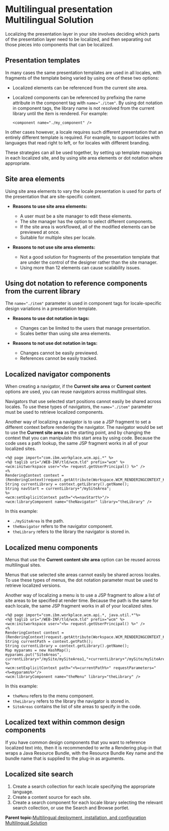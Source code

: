 # Multilingual presentation  Multilingual Solution

Localizing the presentation layer in your site involves deciding which parts of the presentation layer need to be localized, and then separating out those pieces into components that can be localized.

## Presentation templates

In many cases the same presentation templates are used in all locales, with fragments of the template being varied by using one of these two options:

-   Localized elements can be referenced from the current site area.
-   Localized components can be referenced by prefixing the name attribute in the component tag with `name="./item"`. By using dot notation in component tags, the library name is not resolved from the current library until the item is rendered. For example:

    ```
    <component name="./my_component" />
    ```


In other cases however, a locale requires such different presentation that an entirely different template is required. For example, to support locales with languages that read right to left, or for locales with different branding.

These strategies can all be used together, by setting up template mappings in each localized site, and by using site area elements or dot notation where appropriate.

## Site area elements

Using site area elements to vary the locale presentation is used for parts of the presentation that are site-specific content.

-   **Reasons to use site area elements:**

    -   A user must be a site manager to edit these elements.
    -   The site manager has the option to select different components.
    -   If the site area is workflowed, all of the modified elements can be previewed at once.
    -   Suitable for multiple sites per locale.
-   **Reasons to not use site area elements:**

    -   Not a good solution for fragments of the presentation template that are under the control of the designer rather than the site manager.
    -   Using more than 12 elements can cause scalability issues.

## Using dot notation to reference components from the current library

The `name="./item"` parameter is used in component tags for locale-specific design variations in a presentation template.

-   **Reasons to use dot notation in tags:**

    -   Changes can be limited to the users that manage presentation.
    -   Scales better than using site area elements.
-   **Reasons to not use dot notation in tags:**

    -   Changes cannot be easily previewed.
    -   References cannot be easily tracked.

## Localized navigator components

When creating a navigator, if the **Current site area** or **Current content** options are used, you can reuse navigators across multilingual sites.

Navigators that use selected start positions cannot easily be shared across locales. To use these types of navigators, the `name="./item"` parameter must be used to retrieve localized components.

Another way of localizing a navigator is to use a JSP fragment to set a different context before rendering the navigator. The navigator would be set to use the **Current site area** as the starting point, and by changing the context that you can manipulate this start area by using code. Because the code uses a path lookup, the same JSP fragment works in all of your localized sites.

```
<%@ page import="com.ibm.workplace.wcm.api.*" %>
<%@ taglib uri="/WEB-INF/tld/wcm.tld" prefix="wcm" %>
<wcm:initworkspace user="<%= request.getUserPrincipal() %>" />
<% 
RenderingContext context = (RenderingContext)request.getAttribute(Workspace.WCM_RENDERINGCONTEXT_KEY);
String currentLibrary = context.getLibrary().getName();
String navStart = currentLibrary+"/mySiteArea"; 
%>
<wcm:setExplicitContext path="<%=navStart%>"/>
<wcm:libraryComponent name="theNavigator" library="theLibrary" />
```

In this example:

-   `./mySiteArea` is the path.
-   `theNavigator` refers to the navigator component.
-   `theLibrary` refers to the library the navigator is stored in.

## Localized menu components

Menus that use the **Current content site area** option can be reused across multilingual sites.

Menus that use selected site areas cannot easily be shared across locales. To use these types of menus, the dot notation parameter must be used to retrieve localized versions.

Another way of localizing a menu is to use a JSP fragment to allow a list of site areas to be specified at render time. Because the path is the same for each locale, the same JSP fragment works in all of your localized sites.

```
<%@ page import="com.ibm.workplace.wcm.api.*, java.util.*"%>
<%@ taglib uri="/WEB-INF/tld/wcm.tld" prefix="wcm" %>
<wcm:initworkspace user="<%= request.getUserPrincipal() %>" />
<% 
RenderingContext context = (RenderingContext)request.getAttribute(Workspace.WCM_RENDERINGCONTEXT_KEY);
String currentPath = context.getPath();
String currentLibrary = context.getLibrary().getName();
Map myparams = new HashMap();
myparams.put("SiteAreas", currentLibrary+"/mySite/mySiteArea1,"+currentLibrary+"/mySite/mySiteArea2");
%>
<wcm:setExplicitContext path="<%=currentPath%>" requestParameters="<%=myparams%>"/>
<wcm:libraryComponent name="theMenu" library="theLibrary" />
```

In this example:

-   `theMenu` refers to the menu component.
-   `theLibrary` refers to the library the navigator is stored in.
-   `SiteAreas` contains the list of site areas to specify in the code.

## Localized text within common design components

If you have common design components that you want to reference localized text into, then it is recommended to write a Rendering plug-in that wraps a Java Resource Bundle, with the Resource Bundle Key name and the bundle name that is supplied to the plug-in as arguments.

## Localized site search

1.  Create a search collection for each locale specifying the appropriate language.
2.  Create a content source for each site.
3.  Create a search component for each locale library selecting the relevant search collection, or use the Search and Browse portlet.

**Parent topic:**[Multilingual deployment, installation, and configuration  Multilingual Solution](../wcm/wcm_mls_install_ovr.md)

